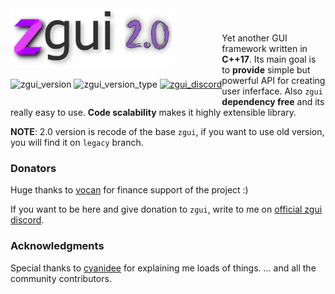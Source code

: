  <div style="float: left;">
<img width="258" src="./resources/zgui.png" alt="zgui logo">
 
<div>
 
![zgui_version](https://img.shields.io/endpoint?url=https%3A%2F%2Fshields.zxvn.me%2Fzgui%2Fversion)
![zgui_version_type](https://img.shields.io/endpoint?url=https%3A%2F%2Fshields.zxvn.me%2Fzgui%2Fversion_type)
[![zgui_discord](https://img.shields.io/endpoint?url=https%3A%2F%2Fshields.zxvn.me%2Fzgui%2Fdiscord)](https://discord.gg/gJVGg7u)
</div>

</div>
 
#

Yet another GUI framework written in **C++17**.
Its main goal is to **provide** simple but powerful API for creating user inferface. Also `zgui` **dependency free** and its really easy to use. **Code scalability** makes it highly extensible library. 
  
__NOTE__: 2.0 version is recode of the base `zgui`, if you want to use old version, you will find it on `legacy` branch.

### Donators
Huge thanks to [vocan](https://github.com/vocan) for finance support of the project :)

If you want to be here and give donation to `zgui`, write to me on [official zgui discord](https://discord.gg/gJVGg7u).

### Acknowledgments
Special thanks to [cyanidee](https://github.com/cyanidee) for explaining me loads of things.
... and all the community contributors.

